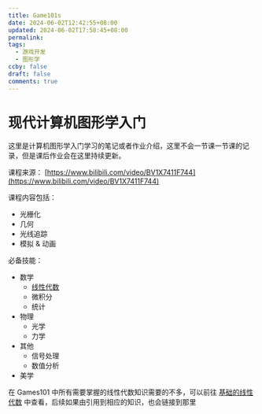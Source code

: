 ```yaml
---
title: Game101s
date: 2024-06-02T12:42:55+08:00
updated: 2024-06-02T17:58:45+08:00
permalink: 
tags:
  - 游戏开发
  - 图形学
ccby: false
draft: false
comments: true
---
```

# 现代计算机图形学入门

这里是计算机图形学入门学习的笔记或者作业介绍，这里不会一节课一节课的记录，但是课后作业会在这里持续更新。

课程来源： [https://www.bilibili.com/video/BV1X7411F744](https://www.bilibili.com/video/BV1X7411F744)

课程内容包括：

+ 光栅化
+ 几何
+ 光线追踪
+ 模拟 & 动画

必备技能：

+ 数学
	+ [线性代数](../线性代数/index.md) 
	+ 微积分
	+ 统计
+ 物理
	+ 光学
	+ 力学
+ 其他
	+ 信号处理
	+ 数值分析
+ 美学

在 Games101 中所有需要掌握的线性代数知识需要的不多，可以前往 [基础的线性代数](../线性代数/index.md) 中查看，后续如果由引用到相应的知识，也会链接到那里